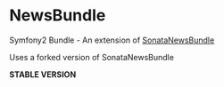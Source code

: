 NewsBundle
==========

Symfony2 Bundle - An extension of [SonataNewsBundle](https://github.com/sonata-project/SonataNewsBundle "SonataNewsBundle")

Uses a forked version of SonataNewsBundle

**STABLE VERSION**

